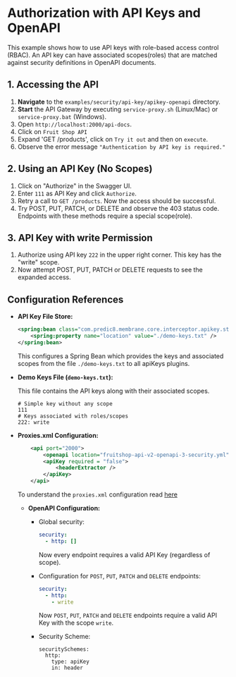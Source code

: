 # Authorization with API Keys and OpenAPI

This example shows how to use API keys with role-based access control (RBAC). An API key can have associated scopes(roles) that are matched against security definitions in OpenAPI documents.

## 1. Accessing the API
1. **Navigate** to the `examples/security/api-key/apikey-openapi` directory.
2. **Start** the API Gateway by executing `service-proxy.sh` (Linux/Mac) or `service-proxy.bat` (Windows).
3. Open `http://localhost:2000/api-docs`.
4. Click on `Fruit Shop API`
5. Expand 'GET /products', click on `Try it out` and then on `execute`.
6. Observe the error message `"Authentication by API key is required."`

## 2. Using an API Key (No Scopes)

1. Click on "Authorize" in the Swagger UI.
2. Enter `111` as API Key and click `Authorize`.
3. Retry a call to `GET /products`. Now the access should be successful.
4. Try POST, PUT, PATCH, or DELETE and observe the 403 status code. Endpoints with these methods require a special scope(role).

## 3. API Key with write Permission

1. Authorize using API key `222` in the upper right corner. This key has the "write" scope.
2. Now attempt POST, PUT, PATCH or DELETE requests to see the expanded access.

## Configuration References

- **API Key File Store:**

  ```xml
  <spring:bean class="com.predic8.membrane.core.interceptor.apikey.stores.ApiKeyFileStore">
      <spring:property name="location" value="./demo-keys.txt" />
  </spring:bean>
  ```
  This configures a Spring Bean which provides the keys and associated scopes from the file `./demo-keys.txt` to all apiKeys plugins.

- **Demo Keys File (`demo-keys.txt`):**

  This file contains the API keys along with their associated scopes.
  ```
  # Simple key without any scope
  111
  # Keys associated with roles/scopes
  222: write
  ```
  

- **Proxies.xml Configuration:**

  ```xml
      <api port="2000">
          <openapi location="fruitshop-api-v2-openapi-3-security.yml" validateRequests="yes" validationDetails="yes"/>
          <apiKey required = "false">
              <headerExtractor />
          </apiKey>
      </api>
  ```

  To understand the `proxies.xml` configuration read [here](../simple/README.md)


  - **OpenAPI Configuration:**
  
    - Global security:
      ```yaml
      security:
        - http: []
      ```
      Now every endpoint requires a valid API Key (regardless of scope). 

    - Configuration for `POST`, `PUT`, `PATCH` and `DELETE` endpoints:
      ```yaml
      security:
        - http:
          - write
      ```  
      Now `POST`, `PUT`, `PATCH` and `DELETE` endpoints require a valid API Key with the scope `write`.
    
    - Security Scheme:
      ```
      securitySchemes:
        http:
          type: apiKey
          in: header
      ```